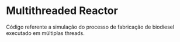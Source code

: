# Multithreaded Reactor

Código referente a simulação do processo de fabricação de biodiesel executado em múltiplas threads.
